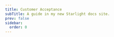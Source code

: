```yaml
---
title: Customer Acceptance
subTitle: A guide in my new Starlight docs site.
prev: false
sidebar:
  order: 0
---
```

